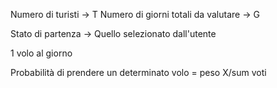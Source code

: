 Numero di turisti -> T
Numero di giorni totali da valutare -> G

Stato di partenza -> Quello selezionato dall'utente

1 volo al giorno

Probabilità di prendere un determinato volo = peso X/sum voti









